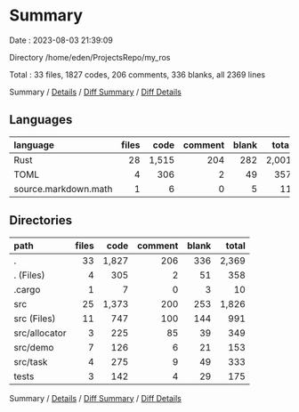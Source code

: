 # Summary

Date : 2023-08-03 21:39:09

Directory /home/eden/ProjectsRepo/my_ros

Total : 33 files,  1827 codes, 206 comments, 336 blanks, all 2369 lines

Summary / [Details](details.md) / [Diff Summary](diff.md) / [Diff Details](diff-details.md)

## Languages
| language | files | code | comment | blank | total |
| :--- | ---: | ---: | ---: | ---: | ---: |
| Rust | 28 | 1,515 | 204 | 282 | 2,001 |
| TOML | 4 | 306 | 2 | 49 | 357 |
| source.markdown.math | 1 | 6 | 0 | 5 | 11 |

## Directories
| path | files | code | comment | blank | total |
| :--- | ---: | ---: | ---: | ---: | ---: |
| . | 33 | 1,827 | 206 | 336 | 2,369 |
| . (Files) | 4 | 305 | 2 | 51 | 358 |
| .cargo | 1 | 7 | 0 | 3 | 10 |
| src | 25 | 1,373 | 200 | 253 | 1,826 |
| src (Files) | 11 | 747 | 100 | 144 | 991 |
| src/allocator | 3 | 225 | 85 | 39 | 349 |
| src/demo | 7 | 126 | 6 | 21 | 153 |
| src/task | 4 | 275 | 9 | 49 | 333 |
| tests | 3 | 142 | 4 | 29 | 175 |

Summary / [Details](details.md) / [Diff Summary](diff.md) / [Diff Details](diff-details.md)